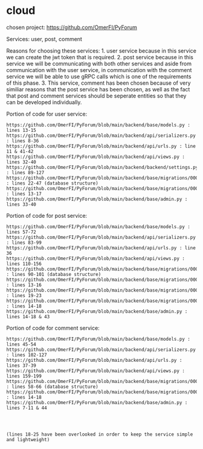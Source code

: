 # cloud


chosen project: https://github.com/OmerFI/PyForum

Services: user, post, comment

Reasons for choosing these services: 1. user service because in this service we can create the jwt token that is required. 2. post service because in this service we will be communicating with both other services and aside from communication with the user service, in communication with the comment service we will be able to use gRPC calls which is one of the requirements of this phase. 3. This service, comment has been chosen because of very similiar reasons that the post service has been chosen, as well as the fact that post and comment services should be seperate entities so that they can be developed individually.

Portion of code for user service: 
    
    https://github.com/OmerFI/PyForum/blob/main/backend/base/models.py : lines 13-15 
    https://github.com/OmerFI/PyForum/blob/main/backend/api/serializers.py : lines 8-36
    https://github.com/OmerFI/PyForum/blob/main/backend/api/urls.py : line 11 & 41-42
    https://github.com/OmerFI/PyForum/blob/main/backend/api/views.py : lines 32-40
    https://github.com/OmerFI/PyForum/blob/main/backend/backend/settings.py : lines 89-127
    https://github.com/OmerFI/PyForum/blob/main/backend/base/migrations/0001_initial.py : lines 22-47 (database structure)
    https://github.com/OmerFI/PyForum/blob/main/backend/base/migrations/0007_alter_user_email.py : lines 13-17
    https://github.com/OmerFI/PyForum/blob/main/backend/base/admin.py : lines 33-40
    

Portion of code for post service: 

    https://github.com/OmerFI/PyForum/blob/main/backend/base/models.py : lines 57-72
    https://github.com/OmerFI/PyForum/blob/main/backend/api/serializers.py : lines 83-99
    https://github.com/OmerFI/PyForum/blob/main/backend/api/urls.py : line 36
    https://github.com/OmerFI/PyForum/blob/main/backend/api/views.py : lines 110-156
    https://github.com/OmerFI/PyForum/blob/main/backend/base/migrations/0001_initial.py : lines 90-101 (database structure)
    https://github.com/OmerFI/PyForum/blob/main/backend/base/migrations/0004_alter_post_options_profile_posts.py : lines 13-16
    https://github.com/OmerFI/PyForum/blob/main/backend/base/migrations/0008_alter_comment_content_alter_post_content_and_more.py : lines 19-23
    https://github.com/OmerFI/PyForum/blob/main/backend/base/migrations/0009_alter_post_title.py : lines 14-18
    https://github.com/OmerFI/PyForum/blob/main/backend/base/admin.py : lines 14-18 & 43

Portion of code for comment service:

    https://github.com/OmerFI/PyForum/blob/main/backend/base/models.py : lines 45-54
    https://github.com/OmerFI/PyForum/blob/main/backend/api/serializers.py : lines 102-127
    https://github.com/OmerFI/PyForum/blob/main/backend/api/urls.py : lines 37-39
    https://github.com/OmerFI/PyForum/blob/main/backend/api/views.py : lines 159-199
    https://github.com/OmerFI/PyForum/blob/main/backend/base/migrations/0001_initial.py : lines 58-66 (database structure)
    https://github.com/OmerFI/PyForum/blob/main/backend/base/migrations/0008_alter_comment_content_alter_post_content_and_more.py : lines 14-18
    https://github.com/OmerFI/PyForum/blob/main/backend/base/admin.py : lines 7-11 & 44
    
    
    
    
    (lines 18-25 have been overlooked in order to keep the service simple and lightweight)
